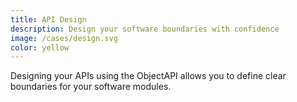 ```yaml
---
title: API Design
description: Design your software boundaries with confidence
image: /cases/design.svg
color: yellow
---
```


Designing your APIs using the ObjectAPI allows you to define clear boundaries for your software modules.

